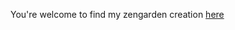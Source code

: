 You're welcome to find my zengarden creation [here](https://xandradebacker.github.io/css-zengarden/)
